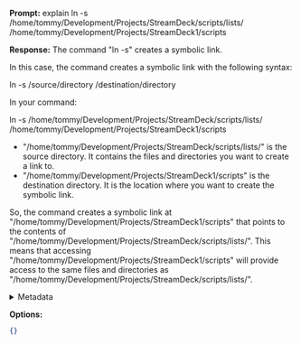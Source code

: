 **Prompt:**
explain ln -s /home/tommy/Development/Projects/StreamDeck/scripts/lists/ /home/tommy/Development/Projects/StreamDeck1/scripts 

**Response:**
The command "ln -s" creates a symbolic link. 

In this case, the command creates a symbolic link with the following syntax:

ln -s /source/directory /destination/directory

In your command:

ln -s /home/tommy/Development/Projects/StreamDeck/scripts/lists/ /home/tommy/Development/Projects/StreamDeck1/scripts

- "/home/tommy/Development/Projects/StreamDeck/scripts/lists/" is the source directory. It contains the files and directories you want to create a link to.
- "/home/tommy/Development/Projects/StreamDeck1/scripts" is the destination directory. It is the location where you want to create the symbolic link.

So, the command creates a symbolic link at "/home/tommy/Development/Projects/StreamDeck1/scripts" that points to the contents of "/home/tommy/Development/Projects/StreamDeck/scripts/lists/". This means that accessing "/home/tommy/Development/Projects/StreamDeck1/scripts" will provide access to the same files and directories as "/home/tommy/Development/Projects/StreamDeck/scripts/lists/".

<details><summary>Metadata</summary>

- Duration: 8936 ms
- Datetime: 2023-08-17T10:02:34.715264
- Model: gpt-3.5-turbo-0613

</details>

**Options:**
```json
{}
```

